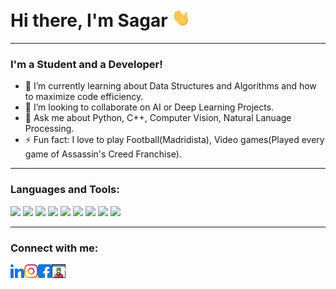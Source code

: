 # Hi there, I'm Sagar <img src="https://raw.githubusercontent.com/sagarmandiya/sagarmandiya/master/wave.gif" width="30px">

---
### I'm a Student and a Developer!

<!-- - 🔭 I’m currently working on a Deep Learning Project. -->
- 🌱 I’m currently learning about Data Structures and Algorithms and how to maximize code efficiency. 
- 👯 I’m looking to collaborate on AI or Deep Learning Projects. 
- 💬 Ask me about Python, C++, Computer Vision, Natural Lanuage Processing. 
- ⚡ Fun fact: I love to play Football(Madridista), Video games(Played every game of Assassin's Creed Franchise). 
---
### Languages and Tools:

![](https://img.shields.io/badge/Code-Python-informational?style=flat&logo=python&logoColor=white&color=2bbc8a) 
![](https://img.shields.io/badge/Code-C++-informational?style=flat&logo=C&logoColor=white&color=2bbc8a) 
![](https://img.shields.io/badge/Code-HTML5-informational?style=flat&logo=html5&logoColor=white&color=2bbc8a) 
![](https://img.shields.io/badge/Code-CSS3-informational?style=flat&logo=CSS3&logoColor=white&color=2bbc8a) 
![](https://img.shields.io/badge/Code-Javascript-informational?style=flat&logo=javascript&logoColor=white&color=2bbc8a) 
![](https://img.shields.io/badge/OS-Linux-informational?style=flat&logo=linux&logoColor=white&color=2bbc8a) 
![](https://img.shields.io/badge/Tools-TensorFlow-informational?style=flat&logo=tensorflow&logoColor=white&color=2bbc8a) 
![](https://img.shields.io/badge/Tools-Jupyter_Notebook-informational?style=flat&logo=jupyter&logoColor=white&color=2bbc8a) 
![](https://img.shields.io/badge/Tools-Git-informational?style=flat&logo=github&logoColor=white&color=2bbc8a) 

---

### Connect with me:

<!-- [<img align="left" alt="Sagar Mandiya | Twitter" width="22px" src="https://raw.githubusercontent.com/sagarmandiya/sagarmandiya/master/twitter.svg" />][twitter] -->
[<img align="left" alt="Sagar Mandiya | LinkedIn" width="22px" src="https://raw.githubusercontent.com/sagarmandiya/sagarmandiya/master/linkedin.svg" />][linkedin] 
[<img align="left" alt="Sagar Mandiya | Instagram" width="22px" src="https://raw.githubusercontent.com/sagarmandiya/sagarmandiya/master/instagram.svg" />][instagram] 
[<img align="left" alt="Sagar Mandiya | Facebook" width="22px" src="https://raw.githubusercontent.com/sagarmandiya/sagarmandiya/master/facebook.svg" />][facebook]
[<img align="left" alt="Sagar Mandiya | Facebook" width="22px" src="https://raw.githubusercontent.com/sagarmandiya/sagarmandiya/master/website.svg" />][blog]

[twitter]: https://twitter.com/sagar_mandiya
[instagram]: https://www.instagram.com/sagar_mandiya/
[linkedin]: https://www.linkedin.com/in/sagar-m-647a2b183
[facebook]: https://www.facebook.com/sagar.mandiya.5/
[Blog]: https://www.sagarmandiya.me/blog
